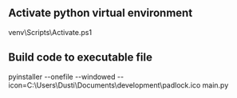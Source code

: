 ## Activate python virtual environment
venv\Scripts\Activate.ps1

## Build code to executable file
pyinstaller --onefile --windowed --icon=C:\Users\Dusti\Documents\development\padlock.ico main.py